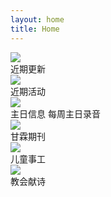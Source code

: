 ```yaml
---
layout: home
title: Home
---
```


<div class="row">
  <div class="col-xs-6 col-sm-6 col-md-4">
    <div class="section-cell" onclick="top.location.href='/category/update/'"> 
      <img src="http://media.wcec-home.org/image/UDFellowship_1.jpg" class="section"/> <br/>
      <span class="label label-success">近期更新</span>
    </div>
  </div>
  <div class="col-xs-6 col-sm-6 col-md-4">
    <div class="section-cell" onclick="top.location.href='/category/event/'"> 
      <img src="http://media.wcec-home.org/image/bookclub_1.jpg" class="section"/> <br/>
      <span class="label label-primary">近期活动 </span>
    </div>
  </div>
  <div class="col-xs-6 col-sm-6 col-md-4">
    <div class="section-cell" onclick="top.location.href='/category/message/'"> 
      <img src="http://media.wcec-home.org/image/message_1.jpg" class="section"/> <br/>
      <span class="label label-default">主日信息 </span> 每周主日录音
    </div>
  </div>
  <div class="col-xs-6 col-sm-6 col-md-4">
    <div class="section-cell" onclick="top.location.href='/category/ganlin/'"> 
      <img src="http://media.wcec-home.org/image/ganlin_1.png" class="section"/> <br/> 
      <span class="label label-info">甘霖期刊</span>
    </div>
  </div>
  <div class="col-xs-6 col-sm-6 col-md-4">
    <div class="section-cell" onclick="top.location.href='/category/children/'"> 
     <img src="http://media.wcec-home.org/image/children_1.jpg" class="section"/> <br/> 
      <span class="label label-warning">儿童事工 </span>
    </div>
  </div>
  <div class="col-xs-6 col-sm-6 col-md-4">
    <div class="section-cell" onclick="top.location.href='/category/music/'"> 
    <img src="http://media.wcec-home.org/image/piano_1.jpg" class="section"/> <br/> 
      <span class="label label-danger">教会献诗 </span>
    </div>
  </div>
</div>
<span class="clear"/>

